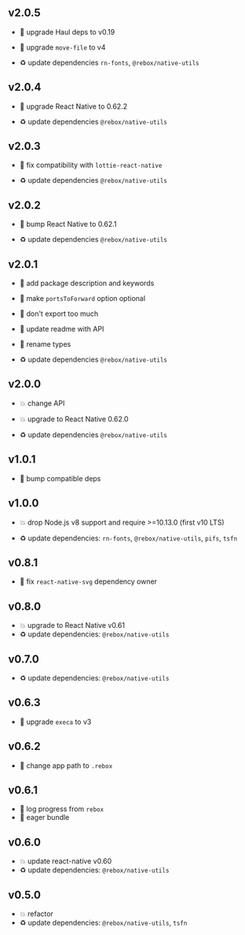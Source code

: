 ## v2.0.5

* 🐞 upgrade Haul deps to v0.19

* 🐞 upgrade `move-file` to v4

* ♻️ update dependencies `rn-fonts`, `@rebox/native-utils`

## v2.0.4

* 🐞 upgrade React Native to 0.62.2

* ♻️ update dependencies `@rebox/native-utils`

## v2.0.3

* 🐞 fix compatibility with `lottie-react-native`

* ♻️ update dependencies `@rebox/native-utils`

## v2.0.2

* 🐞 bump React Native to 0.62.1

* ♻️ update dependencies `@rebox/native-utils`

## v2.0.1

* 🐞 add package description and keywords

* 🐞 make `portsToForward` option optional

* 🐞 don't export too much

* 🐞 update readme with API

* 🐞 rename types

* ♻️ update dependencies `@rebox/native-utils`

## v2.0.0

* 💥 change API

* 💥 upgrade to React Native 0.62.0

* ♻️ update dependencies `@rebox/native-utils`

## v1.0.1

* 🐞 bump compatible deps

## v1.0.0

* 💥 drop Node.js v8 support and require >=10.13.0 (first v10 LTS)

* ♻️ update dependencies: `rn-fonts`, `@rebox/native-utils`, `pifs`, `tsfn`

## v0.8.1

* 🐞 fix `react-native-svg` dependency owner

## v0.8.0

* 💥 upgrade to React Native v0.61
* ♻️ update dependencies: `@rebox/native-utils`

## v0.7.0

* ♻️ update dependencies: `@rebox/native-utils`

## v0.6.3

* 🐞 upgrade `execa` to v3

## v0.6.2

* 🐞 change app path to `.rebox`

## v0.6.1

* 🐞 log progress from `rebox`
* 🐞 eager bundle

## v0.6.0

* 💥 update react-native v0.60
* ♻️ update dependencies: `@rebox/native-utils`

## v0.5.0

* 💥 refactor
* ♻️ update dependencies: `@rebox/native-utils`, `tsfn`
